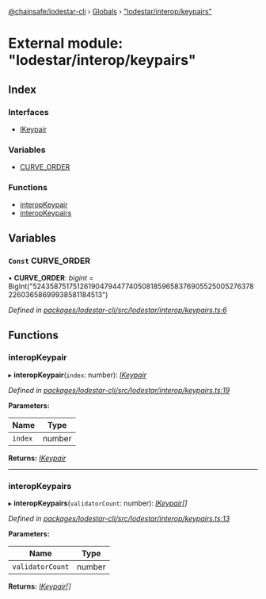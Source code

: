 [@chainsafe/lodestar-cli](../README.md) › [Globals](../globals.md) › ["lodestar/interop/keypairs"](_lodestar_interop_keypairs_.md)

# External module: "lodestar/interop/keypairs"

## Index

### Interfaces

* [IKeypair](../interfaces/_lodestar_interop_keypairs_.ikeypair.md)

### Variables

* [CURVE_ORDER](_lodestar_interop_keypairs_.md#const-curve_order)

### Functions

* [interopKeypair](_lodestar_interop_keypairs_.md#interopkeypair)
* [interopKeypairs](_lodestar_interop_keypairs_.md#interopkeypairs)

## Variables

### `Const` CURVE_ORDER

• **CURVE_ORDER**: *bigint* = BigInt("52435875175126190479447740508185965837690552500527637822603658699938581184513")

*Defined in [packages/lodestar-cli/src/lodestar/interop/keypairs.ts:6](https://github.com/ChainSafe/lodestar/blob/9dda0faba/packages/lodestar-cli/src/lodestar/interop/keypairs.ts#L6)*

## Functions

###  interopKeypair

▸ **interopKeypair**(`index`: number): *[IKeypair](../interfaces/_lodestar_interop_keypairs_.ikeypair.md)*

*Defined in [packages/lodestar-cli/src/lodestar/interop/keypairs.ts:19](https://github.com/ChainSafe/lodestar/blob/9dda0faba/packages/lodestar-cli/src/lodestar/interop/keypairs.ts#L19)*

**Parameters:**

Name | Type |
------ | ------ |
`index` | number |

**Returns:** *[IKeypair](../interfaces/_lodestar_interop_keypairs_.ikeypair.md)*

___

###  interopKeypairs

▸ **interopKeypairs**(`validatorCount`: number): *[IKeypair](../interfaces/_lodestar_interop_keypairs_.ikeypair.md)[]*

*Defined in [packages/lodestar-cli/src/lodestar/interop/keypairs.ts:13](https://github.com/ChainSafe/lodestar/blob/9dda0faba/packages/lodestar-cli/src/lodestar/interop/keypairs.ts#L13)*

**Parameters:**

Name | Type |
------ | ------ |
`validatorCount` | number |

**Returns:** *[IKeypair](../interfaces/_lodestar_interop_keypairs_.ikeypair.md)[]*
